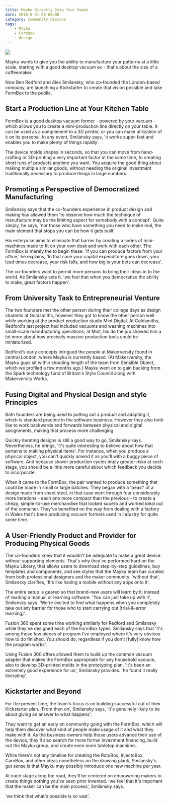```yaml
---
title: Mayku Directly Into Your Hands
date: 2018-8-31 08:00:00
category: community discuss
tags:
	- Mayku
	- FormBox
	- design
---
```


![](/images/1.jpg)

Mayku wants to give you the ability to manufacture your patterns at a little scale, starting with a good desktop vacuum ex - that's about the size of a coffeemaker.

Now Ben Redford and Alex Smilansky, who co-founded the London-based company, are launching a Kickstarter to create that vision possible and take FormBox to the public.

<!-- more -->

## Start a Production Line at Your Kitchen Table

FormBox is a good desktop vacuum former - powered by your vacuum - which allows you to create a mini-production line directly on your table. It can be used as a complement to a 3D printer, or you can make utilization of it on its personal. In any event, Smilansky says, 'it works super-fast and enables you to make plenty of things rapidly'.

The device molds shapes in seconds, so that you can move from hand-crafting or 3D-printing a very important factor at the same time, to creating short runs of products anytime you want. You acquire the good thing about making multiple similar goods, without needing the original investment traditionally necessary to produce things in large numbers.

## Promoting a Perspective of Democratized Manufacturing

Smilansky says that the co-founders experience in product design and making has allowed them 'to observe how much the technique of manufacture may be the limiting aspect for  somebody with a concept'. Quite simply, he says, 'nor those who have something you need to make real, the main element that stops you can be how it gets built'.

His enterprise aims to eliminate that barrier by creating a series of mini-machines made to fit on your own desk and work with each other. The FormBox is merely the to begin these. 'if you can produce factors from your office,' he explains, 'In that case your capital expenditure goes down, your lead times decrease, your risk falls, and how big is your bets can decrease'.

The co-founders want to permit more persons to bring their ideas in to the world. As Smilansky sets it, 'we feel that when you democratize the ability to make, great factors happen'.

## From University Task to Entrepreneurial Venture

The two founders met the other person during their college days as design students at Goldsmiths, however they got to know the other person well while working at the product production studio Mint Digital. At Goldsmiths, Redford's last project had included vacuums and washing machines into small-scale manufacturing operations; at Mint, his do the job showed him a lot more about how precisely massive production tools could be miniaturized.

Redford's early concepts intrigued the people at Makerversity found in central London, where Mayku is currently based. (At Makerversity, the Mayku guys sit within shouting length of the team from Sensible Object, which we profiled a few months ago.) Mayku went on to gain backing from the Spark technology fund of Britain's Style Council along with Makerversity Works.

## Fusing Digital and Physical Design and style Principles

Both founders are being used to putting out a product and adapting it, which is standard practice in the software business. However they also both like to work backwards and forwards between physical and digital assignments, making that process more challenging.

Quickly iterating designs is still a good way to go, Smilansky says. Nevertheless, he brings, 'it's quite interesting to believe about how that pertains to making physical items'. For instance, when you produce a physical object, you can't quickly amend it as you'll with a buggy piece of software. And because slower production cycles imply greater risks at each stage, you should be a little more careful about which feedback you decide to incorporate.

When it came to the FormBox, the pair wanted to produce something that could be made in small or large batches. They began with a 'beast' of a design made from sheet steel, in that case went through four considerably more iterations - each one more compact than the previous - to create a cheap, simple-to-use merchandise that looked superb and worked ideal out of the container. They've benefited on the way from dealing with a factory in Wales that's been producing vacuum formers used in industry for quite some time.

## A User-Friendly Product and Provider for Producing Physical Goods

The co-founders knew that it wouldn't be adequate to make a great device without supporting elements. That's why they've performed hard on the Mayku Library, that allows users to download step-by-step guidelines, buy templates and components, and see styles that the Mayku team has curated from both professional designers and the maker community. 'without that', Smilansky clarifies, 'It's like having a mobile without any apps onto it'.

The entire setup is geared so that brand-new users will learn by it, instead of reading a manual or learning software. 'You can just take up with it', Smilansky says. 'We're excited to find what happens when you completely take out any barrier for those who to start carrying out [trial-&-error learning]'.

Fusion 360 spent some time working similarly for Redford and Smilansky while they've designed each of the FormBox types. Smilansky says that 'it's among those few pieces of program I've employed where it's very obvious how to do finished. You should do, regardless if you don't [fully] know how the program works'.

Using Fusion 360 offers allowed them to build up the common vacuum adapter that makes the FormBox appropriate for any household vacuum, also to develop 3D-printed molds in the prototyping plan. 'it's been an extremely good experience for us', Smilansky provides. 'he found it really liberating'.

## Kickstarter and Beyond

For the present time, the team's focus is on building successful out of their Kickstarter plan. 'From then on', Smilansky says, 'It's genuinely likely to be about giving an answer to what happens'.

They want to get an early on community going with the FormBox, which will help them discover what kind of people make usage of it and what they make with it. As the business owners help those users advance their use of the device, they'll also search for more formal investment financing, build out the Mayku group, and create even more tabletop machines.

While there's not any timeline for creating the RotoBox, InjectoBox, CarvBox, and other ideas nonetheless on the drawing plank, Smilansky's gut sense is that Mayku may possibly introduce one new machine per year.

At each stage along the road, they'll be centered on empowering makers to create things nothing you've seen prior invented. 'we feel that it's important that the maker can be the main process', Smilansky says.

'we think that what's possible is so vast'.